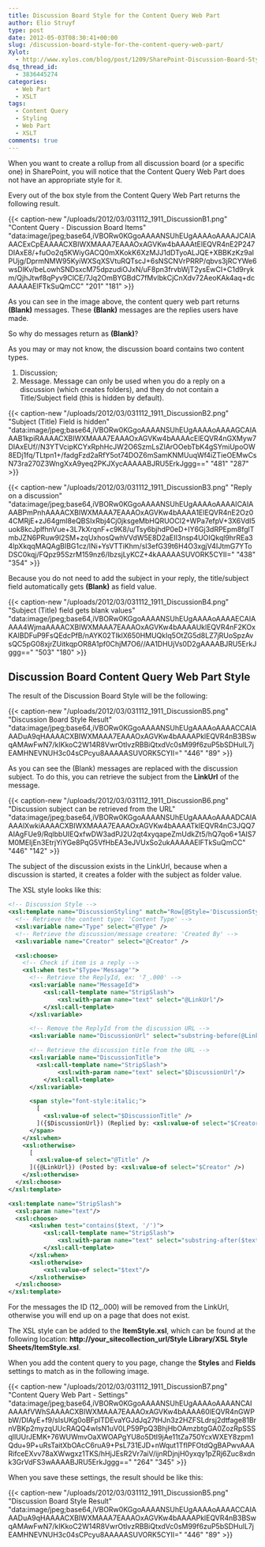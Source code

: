```yaml
---
title: Discussion Board Style for the Content Query Web Part
author: Elio Struyf
type: post
date: 2012-05-03T08:30:41+00:00
slug: /discussion-board-style-for-the-content-query-web-part/
Xylot:
  - http://www.xylos.com/blog/post/1209/SharePoint-Discussion-Board-Style-For-The-Content-Query-Web-Part/
dsq_thread_id:
  - 3836445274
categories:
  - Web Part
  - XSLT
tags:
  - Content Query
  - Styling
  - Web Part
  - XSLT
comments: true
---
```


When you want to create a rollup from all discussion board (or a specific one) in SharePoint, you will notice that the Content Query Web Part does not have an appropriate style for it.

Every out of the box style from the Content Query Web Part returns the following result.

{{< caption-new "/uploads/2012/03/031112_1911_DiscussionB1.png" "Content Query - Discussion Board Items"  "data:image/jpeg;base64,iVBORw0KGgoAAAANSUhEUgAAAAoAAAAJCAIAAACExCpEAAAACXBIWXMAAA7EAAAOxAGVKw4bAAAAtElEQVR4nE2P247DIAxE8/+fuOo2q5KWiyGACQ0mXKokK6XzMJJ1dDTyoALJQE+XBBKzKz9aIPUjg/DprmNMW95KyiWXSqXSVtuRQTscJ+6sNSCNVrPRRP/qbvs3jRCYWe6wsDlKv/beLowhSNDsxcM75dpzudiOJxN/uF8pn3frvbWjT2ysEwCI+C1d9rykm/QjhJtwf8qPyv9ClCE/7Jq2OmBYGBdC7fMvIbkCjCnXdv72AeoKAk4aq+dcAAAAAElFTkSuQmCC" "201" "181" >}}

As you can see in the image above, the content query web part returns **(Blank)** messages. These **(Blank)** messages are the replies users have made.

So why do messages return as **(Blank)**?

As you may or may not know, the discussion board contains two content types.

1.  Discussion;
2.  Message.
Message can only be used when you do a reply on a discussion (which creates folders), and they do not contain a Title/Subject field (this is hidden by default).

{{< caption-new "/uploads/2012/03/031112_1911_DiscussionB2.png" "Subject (Title) Field is hidden"  "data:image/jpeg;base64,iVBORw0KGgoAAAANSUhEUgAAAAoAAAAGCAIAAAB1kpiRAAAACXBIWXMAAA7EAAAOxAGVKw4bAAAAcElEQVR4nGXMyw7DIAxEUf//N3YTVcipKCYxRphHcJW2O6SzmLsZIArOOebTbK4gSYmiUpoOW8EDj1fq/TLtpn1+/fadgFzd2aRfY5ot74DOZ6mSamKNMUuqWf4iZTieOEMwCsN73ra270Z3WngXxA9yeq2PKJXycAAAAABJRU5ErkJggg==" "481" "287" >}}

{{< caption-new "/uploads/2012/03/031112_1911_DiscussionB3.png" "Reply on a discussion"  "data:image/jpeg;base64,iVBORw0KGgoAAAANSUhEUgAAAAoAAAAICAIAAABPmPnhAAAACXBIWXMAAA7EAAAOxAGVKw4bAAAA1ElEQVR4nE2Oz04CMRjE+zJ64gmI8eQBSIxRbj4Cj0jksgeMbHQRUOCI2+WPa7efpV+3X6VdI5uok8kcJplfhnVue+3L7kXrqnF+c9K8/u/Tsy6bjhdP0eD+IY6Gj3dRPEpm8fglTmbJZN6PRuw9l2SM+zqUxhosQwhVVdW5E8D2aEII3nsp4UOIQkql9hrREa34lpXkqqMAQAgBIBG1cz/lNi+YsVTTiKhm/sI3efG39t6H4O3xgjV4IJtmG7YToDSC0kqj/FQpz95SzrM159nz6/IbzsjLyKCZ+4kAAAAASUVORK5CYII=" "438" "354" >}}

Because you do not need to add the subject in your reply, the title/subject field automatically gets **(Blank)** as field value.

{{< caption-new "/uploads/2012/03/031112_1911_DiscussionB4.png" "Subject (Title) field gets blank values"  "data:image/jpeg;base64,iVBORw0KGgoAAAANSUhEUgAAAAoAAAAECAIAAAA4WjmaAAAACXBIWXMAAA7EAAAOxAGVKw4bAAAAUklEQVR4nF2KOxKAIBDFuP9FsQEdcPfB/nAYK02TIklX650HMUQkIq5OtZG5d8LZ7jRUoSpzAvsQC5pG08xjrZUitkqpOR8A1pf0ChjM7O6//AA1DHUjVs0D2gAAAABJRU5ErkJggg==" "503" "180" >}}

## Discussion Board Content Query Web Part Style

The result of the Discussion Board Style will be the following:

{{< caption-new "/uploads/2012/03/031112_1911_DiscussionB5.png" "Discussion Board Style Result"  "data:image/jpeg;base64,iVBORw0KGgoAAAANSUhEUgAAAAoAAAACCAIAAADuA9qHAAAACXBIWXMAAA7EAAAOxAGVKw4bAAAAPklEQVR4nB3BSwqAMAwFwN7/kIKkoC2W14R8VwrOtIvzRBBiQtxdVc0sM99f6zuP5bSDHulL7jEAMHNEVNUH3c04sCPcyu8AAAAASUVORK5CYII=" "446" "89" >}}

As you can see the (Blank) messages are replaced with the discussion subject. To do this, you can retrieve the subject from the **LinkUrl** of the message.

{{< caption-new "/uploads/2012/03/031112_1911_DiscussionB6.png" "Discussion subject can be retrieved from the URL"  "data:image/jpeg;base64,iVBORw0KGgoAAAANSUhEUgAAAAoAAAADCAIAAAAlXwkiAAAACXBIWXMAAA7EAAAOxAGVKw4bAAAATklEQVR4nC3JQQ7AIAgFUe9/RqlbbUIEQxfwDW3adPJ2U2qt4xyqapeZmUdkZt5/hQ7qo6+1AIS7M0MEIjEn3EtrjYiYGe8PqG5VfHbEA3eJVUxSo2ukAAAAAElFTkSuQmCC" "446" "142" >}}

The subject of the discussion exists in the LinkUrl, because when a discussion is started, it creates a folder with the subject as folder value.

The XSL style looks like this:


```xml
<!-- Discussion Style -->
<xsl:template name="DiscussionStyling" match="Row[@Style='DiscussionStyling']" mode="itemstyle">
  <!-- Retrieve the content type: 'Content Type' -->
  <xsl:variable name="Type" select="@Type" />
  <!-- Retrieve the discussion/message creatore: 'Created By' -->
  <xsl:variable name="Creator" select="@Creator" />

  <xsl:choose>
    <!-- Check if item is a reply -->
    <xsl:when test="$Type='Message'">
      <!-- Retrieve the ReplyId, ex: '7_.000' -->
      <xsl:variable name="MessageId">
          <xsl:call-template name="StripSlash">
              <xsl:with-param name="text" select="@LinkUrl"/>
          </xsl:call-template>
      </xsl:variable>

      <!-- Remove the ReplyId from the discussion URL -->
      <xsl:variable name="DiscussionUrl" select="substring-before(@LinkUrl, concat('/', $MessageId))" />

      <!-- Retrieve the discussion title from the URL -->
      <xsl:variable name="DiscussionTitle">
        <xsl:call-template name="StripSlash">
              <xsl:with-param name="text" select="$DiscussionUrl"/>
          </xsl:call-template>
      </xsl:variable>

      <span style="font-style:italic;">      
        [
          <xsl:value-of select="$DiscussionTitle" />
        ]({$DiscussionUrl}) (Replied by: <xsl:value-of select="$Creator" />)
      </span>
    </xsl:when>
    <xsl:otherwise>  
      [
        <xsl:value-of select="@Title" />
      ]({@LinkUrl}) (Posted by: <xsl:value-of select="$Creator" />) 
    </xsl:otherwise>
  </xsl:choose>
</xsl:template>  

<xsl:template name="StripSlash">
  <xsl:param name="text"/>
  <xsl:choose>
      <xsl:when test="contains($text, '/')">
          <xsl:call-template name="StripSlash">
              <xsl:with-param name="text" select="substring-after($text, '/')"/>
          </xsl:call-template>
      </xsl:when>
      <xsl:otherwise>
          <xsl:value-of select="$text"/>
      </xsl:otherwise>
  </xsl:choose>
</xsl:template>
```


For the messages the ID (12_.000) will be removed from the LinkUrl, otherwise you will end up on a page that does not exist.

The XSL style can be added to the **ItemStyle.xsl**, which can be found at the following location: **http://your_sitecollection_url/Style Library/XSL Style Sheets/ItemStyle.xsl**.

When you add the content query to you page, change the **Styles** and **Fields** settings to match as in the following image.

{{< caption-new "/uploads/2012/03/031112_1911_DiscussionB7.png" "Content Query Web Part - Settings"  "data:image/jpeg;base64,iVBORw0KGgoAAAANSUhEUgAAAAoAAAANCAIAAAAfVWhSAAAACXBIWXMAAA7EAAAOxAGVKw4bAAAA60lEQVR4nGWPbW/DIAyE+f9/sIsUKg0oBFpITDEvaYGJdJq27tHJn3z2HZFSLdrsj2dtfage81BrnVBKp2myzqUUcRAQQ4wIsN1uV0LP59PpQ3BhjHbOAmzbtgGA0ZozRpSSSqllUUrJEMK+76WUWmvOaXWOAPgYU8o5DtI9jAe11tZa750YcxWXEY8zpm1Qdu+9P+uRsTaitXbOAcC6ruA9+PsL731EJD+nWqut1TfIPFOtdQgBAPwvAAARifceEXvv78aXWwgxz1TKS/hHjJEsR2Vr7aiV/ijnRDjnjH0yxqy1pZRj6Zuc8xdnk3GrVdFS3wAAAABJRU5ErkJggg==" "264" "345" >}}

When you save these settings, the result should be like this:

{{< caption-new "/uploads/2012/03/031112_1911_DiscussionB5.png" "Discussion Board Style Result"  "data:image/jpeg;base64,iVBORw0KGgoAAAANSUhEUgAAAAoAAAACCAIAAADuA9qHAAAACXBIWXMAAA7EAAAOxAGVKw4bAAAAPklEQVR4nB3BSwqAMAwFwN7/kIKkoC2W14R8VwrOtIvzRBBiQtxdVc0sM99f6zuP5bSDHulL7jEAMHNEVNUH3c04sCPcyu8AAAAASUVORK5CYII=" "446" "89" >}}